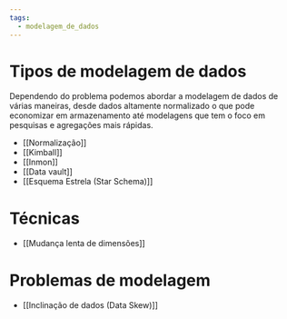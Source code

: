 ```yaml
---
tags:
  - modelagem_de_dados
---
```

# Tipos de modelagem de dados

Dependendo do problema podemos abordar a modelagem de dados de várias maneiras, desde dados altamente normalizado o que pode economizar em armazenamento até modelagens que tem o foco em pesquisas e agregações mais rápidas.

- [[Normalização]]
- [[Kimball]]
- [[Inmon]]
- [[Data vault]]
- [[Esquema Estrela (Star Schema)]]

# Técnicas

- [[Mudança lenta de dimensões]]

# Problemas de modelagem

- [[Inclinação de dados (Data Skew)]]